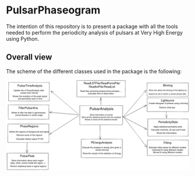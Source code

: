 # PulsarPhaseogram

The intention of this repository is to present a package with all the tools needed to perform the periodicity analysis of pulsars at Very High Energy using Python. 

## Overall view

The scheme of the different classes used in the package is the following:

![scheme](./Scheme_PulsarPhaseogram.png)
